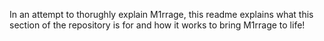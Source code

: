 In an attempt to thorughly explain M1rrage, this readme explains what this section of the repository is for and how it works to bring M1rrage to life!
